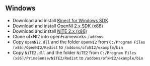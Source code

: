 Windows
-------

* Download and install [Kinect for Windows SDK](http://www.microsoft.com/en-us/kinectforwindowsdev/start.aspx)
* Download and install [OpenNI 2.x SDK (x86)](http://www.openni.org/openni-sdk/)
* Download and install [NiTE 2.x (x86)](http://www.openni.org/files/nite/)
* Clone ofxNI2 into openFrameworks `/addons`
* Copy `OpenNI2.dll` and the folder `OpenNI2` from `C:/Program Files (x86)/OpenNI2/Redist` to `/addons/ofxNI2/example/bin`
* Copy `NiTE2.dll` and the folder `NiTE2` from `C:/Program Files (x86)/PrimeSense/NiTE2/Redist` to `/addons/ofxNI2/example/bin`
